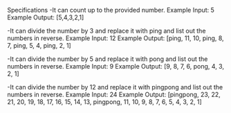 Specifications
-It can count up to the provided number.
  Example Input: 5
  Example Output: [5,4,3,2,1]

-It can divide the number by 3 and replace it with ping and list out the numbers in reverse.
  Example Input: 12
  Example Output: [ping, 11, 10, ping, 8, 7, ping, 5, 4, ping, 2, 1]

-It can divide the number by 5 and replace it with pong and list out the numbers in reverse.
Example Input: 9
Example Output: [9, 8, 7, 6, pong, 4, 3, 2, 1]

-It can divide the number by 12 and replace it with pingpong and list out the numbers in reverse.
  Example Input: 24
  Example Output: [pingpong, 23, 22, 21, 20, 19, 18, 17, 16, 15, 14, 13, pingpong, 11, 10, 9, 8, 7, 6, 5, 4, 3, 2, 1]

